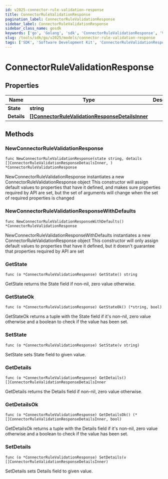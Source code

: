 ```yaml
---
id: v2025-connector-rule-validation-response
title: ConnectorRuleValidationResponse
pagination_label: ConnectorRuleValidationResponse
sidebar_label: ConnectorRuleValidationResponse
sidebar_class_name: gosdk
keywords: ['go', 'Golang', 'sdk', 'ConnectorRuleValidationResponse', 'V2025ConnectorRuleValidationResponse'] 
slug: /tools/sdk/go/v2025/models/connector-rule-validation-response
tags: ['SDK', 'Software Development Kit', 'ConnectorRuleValidationResponse', 'V2025ConnectorRuleValidationResponse']
---
```


# ConnectorRuleValidationResponse

## Properties

Name | Type | Description | Notes
------------ | ------------- | ------------- | -------------
**State** | **string** |  | 
**Details** | [**[]ConnectorRuleValidationResponseDetailsInner**](connector-rule-validation-response-details-inner) |  | 

## Methods

### NewConnectorRuleValidationResponse

`func NewConnectorRuleValidationResponse(state string, details []ConnectorRuleValidationResponseDetailsInner, ) *ConnectorRuleValidationResponse`

NewConnectorRuleValidationResponse instantiates a new ConnectorRuleValidationResponse object
This constructor will assign default values to properties that have it defined,
and makes sure properties required by API are set, but the set of arguments
will change when the set of required properties is changed

### NewConnectorRuleValidationResponseWithDefaults

`func NewConnectorRuleValidationResponseWithDefaults() *ConnectorRuleValidationResponse`

NewConnectorRuleValidationResponseWithDefaults instantiates a new ConnectorRuleValidationResponse object
This constructor will only assign default values to properties that have it defined,
but it doesn't guarantee that properties required by API are set

### GetState

`func (o *ConnectorRuleValidationResponse) GetState() string`

GetState returns the State field if non-nil, zero value otherwise.

### GetStateOk

`func (o *ConnectorRuleValidationResponse) GetStateOk() (*string, bool)`

GetStateOk returns a tuple with the State field if it's non-nil, zero value otherwise
and a boolean to check if the value has been set.

### SetState

`func (o *ConnectorRuleValidationResponse) SetState(v string)`

SetState sets State field to given value.


### GetDetails

`func (o *ConnectorRuleValidationResponse) GetDetails() []ConnectorRuleValidationResponseDetailsInner`

GetDetails returns the Details field if non-nil, zero value otherwise.

### GetDetailsOk

`func (o *ConnectorRuleValidationResponse) GetDetailsOk() (*[]ConnectorRuleValidationResponseDetailsInner, bool)`

GetDetailsOk returns a tuple with the Details field if it's non-nil, zero value otherwise
and a boolean to check if the value has been set.

### SetDetails

`func (o *ConnectorRuleValidationResponse) SetDetails(v []ConnectorRuleValidationResponseDetailsInner)`

SetDetails sets Details field to given value.



